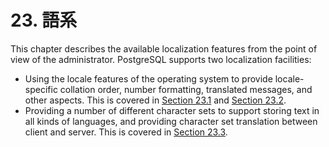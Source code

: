 # 23. 語系

This chapter describes the available localization features from the point of view of the administrator. PostgreSQL supports two localization facilities:

* Using the locale features of the operating system to provide locale-specific collation order, number formatting, translated messages, and other aspects. This is covered in [Section 23.1](https://www.postgresql.org/docs/10/static/locale.html) and [Section 23.2](https://www.postgresql.org/docs/10/static/collation.html).
* Providing a number of different character sets to support storing text in all kinds of languages, and providing character set translation between client and server. This is covered in [Section 23.3](https://www.postgresql.org/docs/10/static/multibyte.html).

